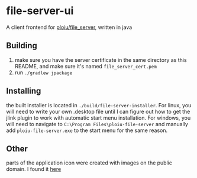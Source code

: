 # file-server-ui

A client frontend for [ploiu/file_server](https://github.com/ploiu/file_server), written in java

## Building

1. make sure you have the server certificate in the same directory as this README, and make sure it's
   named `file_server_cert.pem`
2. run `./gradlew jpackage`

## Installing

the built installer is located in `./build/file-server-installer`. For linux, you will need to write your own .desktop
file until I can figure out how to get the jlink plugin to work with automatic start menu installation. For windows, you
will need to navigate to `C:\Program Files\ploiu-file-server` and manually add `ploiu-file-server.exe` to the start menu
for the same reason.

## Other
parts of the application icon were created with images on the public domain. I found it [here](https://www.svgrepo.com/svg/153295/server)
